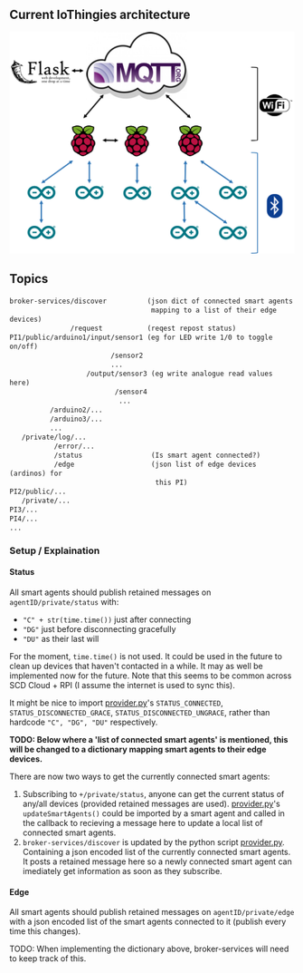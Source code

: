 ## Current IoThingies architecture

![](Architecture.png)


## Topics
```
broker-services/discover          (json dict of connected smart agents
                                   mapping to a list of their edge devices)
               /request           (reqest repost status)
PI1/public/arduino1/input/sensor1 (eg for LED write 1/0 to toggle on/off)
                         /sensor2
                         ...
                   /output/sensor3 (eg write analogue read values here)
                          /sensor4
                           ...
          /arduino2/...
          /arduino3/...
          ...
   /private/log/...
           /error/...
           /status                 (Is smart agent connected?)
           /edge                   (json list of edge devices (ardinos) for
                                    this PI)
PI2/public/...
   /private/...
PI3/...
PI4/...
...
```

### Setup / Explaination

#### Status
All smart agents should publish retained messages on `agentID/private/status`
with:
- `"C" + str(time.time())` just after connecting
- `"DG"` just before disconnecting gracefully
- `"DU"` as their last will

For the moment, `time.time()` is not used. It could be used in the future to clean up devices that haven't contacted in a while. It may as well be implemented now for the future. Note that this seems to be common across SCD Cloud + RPI (I assume the internet is used to sync this).

It might be nice to import [provider.py](Cloud/broker_services/provider.py)'s `STATUS_CONNECTED`, `STATUS_DISCONNECTED_GRACE`, `STATUS_DISCONNECTED_UNGRACE`,  rather than hardcode `"C", "DG", "DU"` respectively.

**TODO: Below where a 'list of connected smart agents' is mentioned, this will be changed to a dictionary mapping smart agents to their edge devices.**

There are now two ways to get the currently connected smart agents:

1. Subscribing to `+/private/status`, anyone can get the current status of any/all devices (provided retained messages are used). [provider.py](Cloud/broker_services/provider.py)'s `updateSmartAgents()` could be imported by a smart agent and called in the callback to recieving a message here to update a local list of connected smart agents.
2. `broker-services/discover` is updated by the python script [provider.py](Cloud/broker_services/provider.py). Containing a json encoded list of the currently connected smart agents. It posts a retained message here so a newly connected smart agent can imediately get information as soon as they subscribe.

#### Edge

All smart agents should publish retained messages on `agentID/private/edge` with a json encoded list of the smart agents connected to it (publish every time this changes).

TODO: When implementing the dictionary above, broker-services will need to keep track of this.
